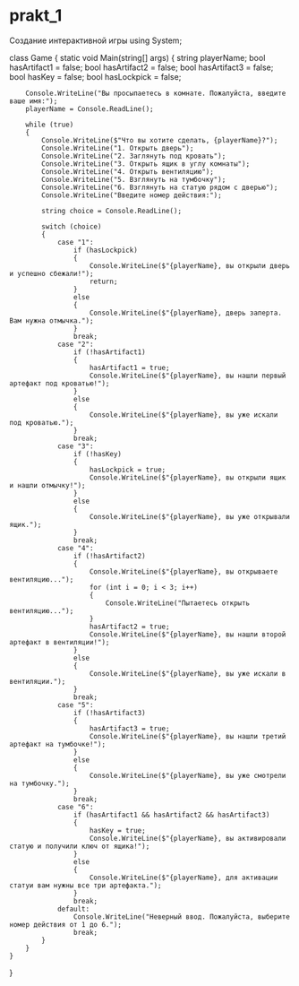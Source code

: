 # prakt_1
 Создание интерактивной игры
using System;

class Game
{
    static void Main(string[] args)
    {
        string playerName;
        bool hasArtifact1 = false;
        bool hasArtifact2 = false;
        bool hasArtifact3 = false;
        bool hasKey = false;
        bool hasLockpick = false;

        Console.WriteLine("Вы просыпаетесь в комнате. Пожалуйста, введите ваше имя:");
        playerName = Console.ReadLine();

        while (true)
        {
            Console.WriteLine($"Что вы хотите сделать, {playerName}?");
            Console.WriteLine("1. Открыть дверь");
            Console.WriteLine("2. Заглянуть под кровать");
            Console.WriteLine("3. Открыть ящик в углу комнаты");
            Console.WriteLine("4. Открыть вентиляцию");
            Console.WriteLine("5. Взглянуть на тумбочку");
            Console.WriteLine("6. Взглянуть на статую рядом с дверью");
            Console.WriteLine("Введите номер действия:");

            string choice = Console.ReadLine();

            switch (choice)
            {
                case "1":
                    if (hasLockpick)
                    {
                        Console.WriteLine($"{playerName}, вы открыли дверь и успешно сбежали!");
                        return;
                    }
                    else
                    {
                        Console.WriteLine($"{playerName}, дверь заперта. Вам нужна отмычка.");
                    }
                    break;
                case "2":
                    if (!hasArtifact1)
                    {
                        hasArtifact1 = true;
                        Console.WriteLine($"{playerName}, вы нашли первый артефакт под кроватью!");
                    }
                    else
                    {
                        Console.WriteLine($"{playerName}, вы уже искали под кроватью.");
                    }
                    break;
                case "3":
                    if (!hasKey)
                    {
                        hasLockpick = true;
                        Console.WriteLine($"{playerName}, вы открыли ящик и нашли отмычку!");
                    }
                    else
                    {
                        Console.WriteLine($"{playerName}, вы уже открывали ящик.");
                    }
                    break;
                case "4":
                    if (!hasArtifact2)
                    {
                        Console.WriteLine($"{playerName}, вы открываете вентиляцию...");
                        for (int i = 0; i < 3; i++)
                        {
                            Console.WriteLine("Пытаетесь открыть вентиляцию...");
                        }
                        hasArtifact2 = true;
                        Console.WriteLine($"{playerName}, вы нашли второй артефакт в вентиляции!");
                    }
                    else
                    {
                        Console.WriteLine($"{playerName}, вы уже искали в вентиляции.");
                    }
                    break;
                case "5":
                    if (!hasArtifact3)
                    {
                        hasArtifact3 = true;
                        Console.WriteLine($"{playerName}, вы нашли третий артефакт на тумбочке!");
                    }
                    else
                    {
                        Console.WriteLine($"{playerName}, вы уже смотрели на тумбочку.");
                    }
                    break;
                case "6":
                    if (hasArtifact1 && hasArtifact2 && hasArtifact3)
                    {
                        hasKey = true;
                        Console.WriteLine($"{playerName}, вы активировали статую и получили ключ от ящика!");
                    }
                    else
                    {
                        Console.WriteLine($"{playerName}, для активации статуи вам нужны все три артефакта.");
                    }
                    break;
                default:
                    Console.WriteLine("Неверный ввод. Пожалуйста, выберите номер действия от 1 до 6.");
                    break;
            }
        }
    }
}

